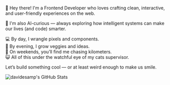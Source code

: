 👋 Hey there! I'm a Frontend Developer who loves crafting clean, interactive, and user-friendly experiences on the web.

🧠 I'm also AI-curious — always exploring how intelligent systems can make our lives (and code) smarter.

💻 By day, I wrangle pixels and components.  
🌱 By evening, I grow veggies and ideas.  
🏃 On weekends, you’ll find me chasing kilometers.  
😺 All of this under the watchful eye of my cats supervisor.

Let’s build something cool — or at least weird enough to make us smile.

![davidesamp's GitHub Stats](https://davide-github-readme-stats.vercel.app/api?username=davidesamp&show_icons=true&count_private=true&theme=outrun&show=review)

